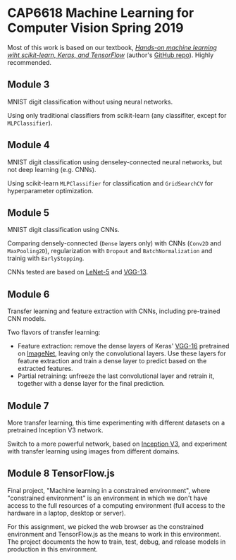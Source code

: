 # CAP6618 Machine Learning for Computer Vision Spring 2019

Most of this work is based on our textbook, [_Hands-on machine learning wiht scikit-learn, Keras, and TensorFlow_](https://www.oreilly.com/library/view/hands-on-machine-learning/9781492032632/) (author's [GitHub repo](https://github.com/ageron/handson-ml)). Highly recommended.

## Module 3

MNIST digit classification without using neural networks.

Using only traditional classifiers from scikit-learn (any classifiter, except for `MLPClassifier`).

## Module 4

MNIST digit classification using denseley-connected neural networks, but not deep learning (e.g. CNNs).

Using scikit-learn `MLPClassifier` for classification and `GridSearchCV` for hyperparameter optimization.

## Module 5

MNIST digit classification using CNNs.

Comparing densely-connected (`Dense` layers only) with CNNs (`Conv2D` and `MaxPooling2D`), regularization with `Dropout` and `BatchNormalization` and trainig with `EarlyStopping`.

CNNs tested are based on [LeNet-5](http://yann.lecun.com/exdb/lenet/) and [VGG-13](https://arxiv.org/abs/1409.1556).

## Module 6

Transfer learning and feature extraction with CNNs, including pre-trained CNN models.

Two flavors of transfer learning:

- Feature extraction: remove the dense layers of Keras' [VGG-16](https://keras.io/applications/#vgg16) pretrained on [ImageNet](http://www.image-net.org/), leaving only the convolutional layers. Use these layers for feature extraction and train a dense layer to predict based on the extracted features.
- Partial retraining: unfreeze the last convolutional layer and retrain it, together with a dense layer for the final prediction.

## Module 7

More transfer learning, this time experimenting with different datasets on a pretrained Inception V3 network.

Switch to a more powerful network, based on [Inception V3](https://arxiv.org/abs/1512.00567), and experiment with transfer learning using images from different domains.

## Module 8 TensorFlow.js

Final project, "Machine learning in a constrained environment", where "constrained environment" is an environment in which we don't have access to the full resources of a computing environment (full access to the hardware in a laptop, desktop or server).

For this assignment, we picked the web browser as the constrained environment and TensorFlow.js as the means to work in this environment. The project documents the how to train, test, debug, and release models in production in this environment.

